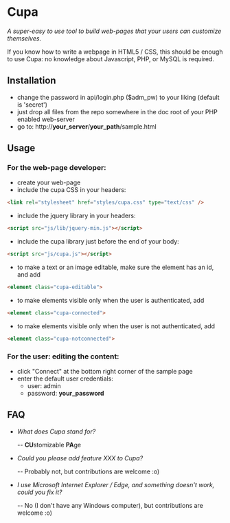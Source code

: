 # Cupa

*A super-easy to use tool to build web-pages that your users can customize themselves.*

If you know how to write a webpage in HTML5 / CSS, this should be enough to use Cupa: no knowledge about Javascript, PHP, or MySQL is required.

## Installation

* change the password in api/login.php ($adm_pw) to your liking (default is 'secret')
* just drop all files from the repo somewhere in the doc root of your PHP enabled web-server
* go to: http://**your_server**/**your_path**/sample.html

## Usage

### For the web-page developer:

* create your web-page
* include the cupa CSS in your headers:

```html
<link rel="stylesheet" href="styles/cupa.css" type="text/css" />
```

* include the jquery library in your headers:

```html
<script src="js/lib/jquery-min.js"></script>
```

* include the cupa library just before the end of your body:

```html
<script src="js/cupa.js"></script>
```

* to make a text or an image editable, make sure the element has an id, and add

```html
<element class="cupa-editable">
```

* to make elements visible only when the user is authenticated, add

```html
<element class="cupa-connected">
```

* to make elements visible only when the user is not authenticated, add

```html
<element class="cupa-notconnected">
```

### For the user: editing the content:

* click "Connect" at the bottom right corner of the sample page
* enter the default user credentials:
    * user: admin
    * password: **your_password**

## FAQ

* *What does Cupa stand for?*

    -- **CU**stomizable **PA**ge

* *Could you please add feature XXX to Cupa?*

    -- Probably not, but contributions are welcome :o)

* *I use Microsoft Internet Explorer / Edge, and something doesn't work, could you fix it?*

    -- No (I don't have any Windows computer), but contributions are welcome :o)
